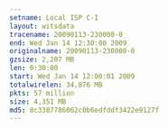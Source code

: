 ```yaml
---
setname: Local ISP C-I
layout: witsdata
tracename: 20090113-230000-0
end: Wed Jan 14 12:30:00 2009
originalname: 20090113-230000-0
gzsize: 2,207 MB
len: 0:30:00
start: Wed Jan 14 12:00:01 2009
totalwirelen: 34,876 MB
pkts: 57 million
size: 4,351 MB
md5: 8c3387786062c0b6edfddf3422e9127f
---
```

